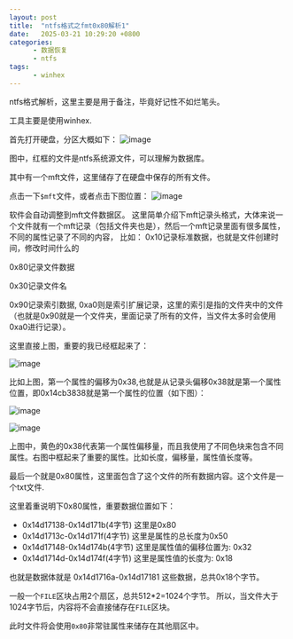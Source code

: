 ```yaml
---
layout: post
title:  "ntfs格式之fmt0x80解析1"
date:   2025-03-21 10:29:20 +0800
categories:
      - 数据恢复
      - ntfs
tags:
      - winhex
---
```


ntfs格式解析，这里主要是用于备注，毕竟好记性不如烂笔头。

工具主要是使用winhex.

首先打开硬盘，分区大概如下：
![image](https://github.com/user-attachments/assets/a4d4c352-970f-4e35-a5aa-3bf07bbf8e8e)

图中，红框的文件是ntfs系统源文件，可以理解为数据库。

其中有一个mft文件，这里储存了在硬盘中保存的所有文件。



点击一下`$mft`文件，或者点击下图位置：
![image](https://github.com/user-attachments/assets/8abb85b9-fa40-4712-8a55-e08a399e7619)

软件会自动调整到mft文件数据区。
这里简单介绍下mft记录头格式，大体来说一个文件就有一个mft记录（包括文件夹也是），然后一个mft记录里面有很多属性，不同的属性记录了不同的内容，
比如：
0x10记录标准数据，也就是文件创建时间，修改时间什么的

0x80记录文件数据

0x30记录文件名

0x90记录索引数据, 0xa0则是索引扩展记录，这里的索引是指的文件夹中的文件（也就是0x90就是一个文件夹，里面记录了所有的文件，当文件太多时会使用0xa0进行记录）。

这里直接上图，重要的我已经框起来了：

![image](https://github.com/user-attachments/assets/b653892b-a998-43a9-b253-d2aac2c4548b)

比如上图，第一个属性的偏移为0x38,也就是从记录头偏移0x38就是第一个属性位置，即0x14cb3838就是第一个属性的位置（如下图）：

![image](https://github.com/user-attachments/assets/b4afe581-2742-45e1-a3b7-4f640137275f)


![image](https://github.com/user-attachments/assets/34a8f349-9d7b-4fcd-80c2-9a8dfc3438c4)

上图中，黄色的0x38代表第一个属性偏移量，而且我使用了不同色块来包含不同属性。右图中框起来了重要的属性。比如长度，偏移量，属性值长度等。

最后一个就是0x80属性，这里面包含了这个文件的所有数据内容。这个文件是一个txt文件.

这里着重说明下0x80属性，重要数据位置如下：

- 0x14d17138-0x14d171b(4字节) 这里是0x80
- 0x14d1713c-0x14d171f(4字节) 这里是属性的总长度为0x50
- 0x14d17148-0x14d174b(4字节) 这里是属性值的偏移位置为: 0x32
- 0x14d1714d-0x14d174f(4字节) 这里是属性值的长度为: 0x18

也就是数据体就是 0x14d1716a-0x14d17181 这些数据，总共0x18个字节。

一般一个`FILE`区块占用2个扇区，总共512*2=1024个字节。 所以，当文件大于1024字节后，内容将不会直接储存在`FILE`区块。

此时文件将会使用`0x80`非常驻属性来储存在其他扇区中。



  
